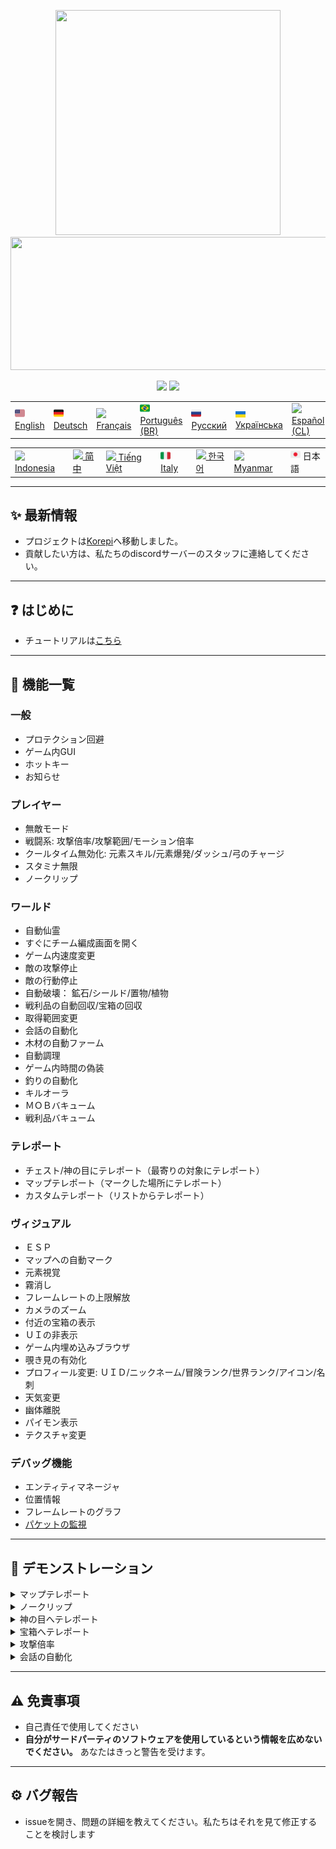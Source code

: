 <p align="center">
  <a href="#"><img width="360" height="360" src="https://media.discordapp.net/attachments/1033549666769449002/1107009612210765955/matches.png"></a>
  <a href="#"><img width="650" height="213" src="https://media.discordapp.net/attachments/1126893908597669989/1147375262980382790/image.png"></a>
</p>

<p align="center">
	<a href="https://github.com/Korepi/keyauth-cpp-library/releases"><img src="https://img.shields.io/github/downloads/Korepi/keyauth-cpp-library/total.svg?style=for-the-badge&color=darkcyan"></a>
	<a href="https://github.com/Korepi/Korepi/graphs/contributors"><img src="https://img.shields.io/github/contributors/Korepi/Korepi?style=for-the-badge&color=darkcyan"></a>
</p>

<div align="center">
<table>
  <tr>
    <td valign="center"><a href="README.md"><img src="https://github.com/twitter/twemoji/blob/master/assets/svg/1f1fa-1f1f8.svg" width="16"/> English</td>
    <td valign="center"><a href="README_de-de.md"><img src="https://github.com/twitter/twemoji/blob/master/assets/svg/1f1e9-1f1ea.svg" width="16"/> Deutsch</a></td>
    <td valign="center"><a href="README_fr-fr.md"><img src="https://em-content.zobj.net/thumbs/160/twitter/154/flag-for-france_1f1eb-1f1f7.png" width="16"/> Français</td>
    <td valign="center"><a href="README_pt-br.md"><img src="https://github.com/twitter/twemoji/blob/master/assets/svg/1f1e7-1f1f7.svg" width="16"/> Português (BR)</a></td>
    <td valign="center"><a href="README_ru-ru.md"><img src="https://github.com/twitter/twemoji/blob/master/assets/svg/1f1f7-1f1fa.svg" width="16"/> Русский</a></td>
    <td valign="center"><a href="README_ua-ua.md"><img src="https://github.com/Andrew1397/Ukraine/blob/main/Flag_of_Ukraine.png" width="16"/> Українська</a></td>
    <td valign="center"><a href="README_es-cl.md"><img src="https://twemoji.maxcdn.com/v/13.0.0/svg/1f1e8-1f1f1.svg" width="16"/> Español (CL)</td>
  </tr>
</table>
</div>
<div align="center">
<table>
  <tr>
    <td valign="center"><a href="README_id-id.md"><img src="https://em-content.zobj.net/thumbs/120/twitter/351/flag-indonesia_1f1ee-1f1e9.png" width="16"/> Indonesia</td>
    <td valign="center"><a href="README_zh-cn.md"><img src="https://em-content.zobj.net/thumbs/120/twitter/351/flag-china_1f1e8-1f1f3.png" width="16"/> 简中</a></td>
    <td valign="center"><a href="README_vi-vn.md"><img src="https://em-content.zobj.net/thumbs/160/twitter/53/flag-for-vietnam_1f1fb-1f1f3.png" width="16"/> Tiếng Việt</a></td>
    <td valign="center"><a href="README_it-it.md"><img src="https://github.com/twitter/twemoji/blob/master/assets/svg/1f1ee-1f1f9.svg" width="16"/> Italy</a></td>
    <td valign="center"><a href="README_ko-kr.md"><img src="https://em-content.zobj.net/source/twitter/53/flag-for-south-korea_1f1f0-1f1f7.png" width="16"/> 한국어</td>
    <td valign="center"><a href="README_my-mm.md"><img src="https://images.emojiterra.com/twitter/v14.0/512px/1f1f2-1f1f2.png" width="16"/> Myanmar</a></td>
    <td valign="center"><img src="https://github.com/twitter/twemoji/blob/master/assets/svg/1f1ef-1f1f5.svg" width="16"/> 日本語</a></td>
  </tr>
</table>
</div>



---

## ✨ 最新情報
- プロジェクトは[Korepi](https://github.com/Korepi/Korepi-Private-Repo)へ移動しました。
- 貢献したい方は、私たちのdiscordサーバーのスタッフに連絡してください。

---

## ❓ はじめに

- チュートリアルは[こちら](https://github.com/Korepi/Korepi-Tutorial)

---
## 🎨 機能一覧

### 一般
- プロテクション回避
- ゲーム内GUI
- ホットキー
- お知らせ
### プレイヤー
- 無敵モード
- 戦闘系: 攻撃倍率/攻撃範囲/モーション倍率
- クールタイム無効化: 元素スキル/元素爆発/ダッシュ/弓のチャージ
- スタミナ無限
- ノークリップ

### ワールド
- 自動仙霊
- すぐにチーム編成画面を開く
- ゲーム内速度変更
- 敵の攻撃停止
- 敵の行動停止
- 自動破壊： 鉱石/シールド/置物/植物
- 戦利品の自動回収/宝箱の回収
- 取得範囲変更
- 会話の自動化
- 木材の自動ファーム
- 自動調理
- ゲーム内時間の偽装
- 釣りの自動化
- キルオーラ
- ＭＯＢバキューム
- 戦利品バキューム

### テレポート
- チェスト/神の目にテレポート（最寄りの対象にテレポート）
- マップテレポート（マークした場所にテレポート）
- カスタムテレポート（リストからテレポート）

### ヴィジュアル 
- ＥＳＰ
- マップへの自動マーク
- 元素視覚
- 霧消し
- フレームレートの上限解放
- カメラのズーム
- 付近の宝箱の表示
- ＵＩの非表示
- ゲーム内埋め込みブラウザ
- 覗き見の有効化
- プロフィール変更: ＵＩＤ/ニックネーム/冒険ランク/世界ランク/アイコン/名刺
- 天気変更
- 幽体離脱
- パイモン表示
- テクスチャ変更

### デバッグ機能
- エンティティマネージャ
- 位置情報
- フレームレートのグラフ
- [パケットの監視](https://github.com/Akebi-Group/Akebi-PacketSniffer)

---
## 🎣 デモンストレーション

<details>
  <summary>マップテレポート</summary>
  <img src="https://github.com/CallowBlack/gif-demos/blob/main/genshin-cheat/map-teleport-demo.gif"/>
</details>
<details>
  <summary>ノークリップ</summary>
  <img src="https://github.com/CallowBlack/gif-demos/blob/main/genshin-cheat/noclip-demo.gif"/>
</details>
<details>
  <summary>神の目へテレポート</summary>
  <img src="https://github.com/CallowBlack/gif-demos/blob/main/genshin-cheat/oculi-teleport-demo.gif"/>
</details>
<details>
  <summary>宝箱へテレポート</summary>
  <img src="https://github.com/CallowBlack/gif-demos/blob/main/genshin-cheat/chest-teleport-demo.gif"/>
</details>
<details>
  <summary>攻撃倍率</summary>
  <img src="https://github.com/CallowBlack/gif-demos/blob/main/genshin-cheat/rapid-fire-demo.gif"/>
</details>
<details>
  <summary>会話の自動化</summary>
  <img src="https://github.com/CallowBlack/gif-demos/blob/main/genshin-cheat/auto-talk-demo.gif"/>
</details>

---
## ⚠ 免責事項
- 自己責任で使用してください
- **自分がサードパーティのソフトウェアを使用しているという情報を広めないでください。** あなたはきっと警告を受けます。

---
## ⚙ バグ報告
- issueを開き、問題の詳細を教えてください。私たちはそれを見て修正することを検討します
